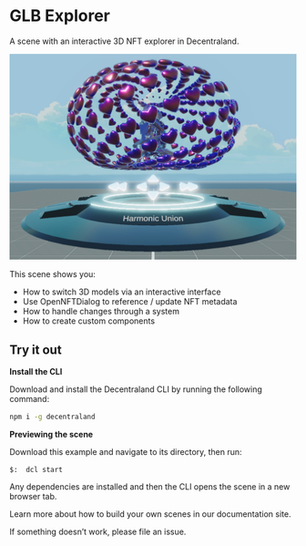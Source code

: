 # GLB Explorer

A scene with an interactive 3D NFT explorer in Decentraland.

![](screenshot/screenshot.png)

This scene shows you:

- How to switch 3D models via an interactive interface
- Use OpenNFTDialog to reference / update NFT metadata
- How to handle changes through a system
- How to create custom components

## Try it out

**Install the CLI**

Download and install the Decentraland CLI by running the following command:

```bash
npm i -g decentraland
```

**Previewing the scene**

Download this example and navigate to its directory, then run:

```
$:  dcl start
```

Any dependencies are installed and then the CLI opens the scene in a new browser tab.

Learn more about how to build your own scenes in our documentation site.

If something doesn’t work, please file an issue.
